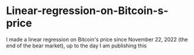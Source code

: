 # Linear-regression-on-Bitcoin-s-price
I made a linear regression on Bitcoin's price since November 22, 2022 (the end of the bear market), up to the day I am publishing this
